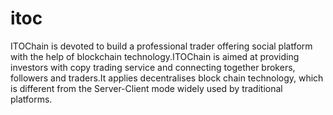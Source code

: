 # itoc
ITOChain is devoted to build a professional trader offering social platform with the help of blockchain technology.ITOChain is aimed at providing investors with copy trading service and connecting together brokers, followers and traders.It applies decentralises block chain technology, which is different from the Server-Client mode widely used by traditional platforms.
